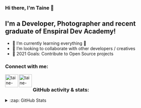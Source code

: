 ### Hi there, I'm Taine 👋


## I'm a Developer, Photographer and recent graduate of Enspiral Dev Academy!

- 🌱 I’m currently learning everything 🤣
- 👯 I’m looking to collaborate with other developers / creatives
- 🥅 2021 Goals: Contribute  to Open Source projects


### Connect with me:

[<img align="left" alt="taine-rasmussen | LinkedIn" width="42px" src="https://cdn.jsdelivr.net/npm/simple-icons@v3/icons/linkedin.svg" />][linkedin]
[<img align="left" alt="taine-rasmussen | Instagram" width="42px" src="https://cdn.jsdelivr.net/npm/simple-icons@v3/icons/instagram.svg" />][instagram]

<br />


### GitHub activity & stats:
<details>
  <summary>:zap: GitHub Stats</summary>

  <img align="left" alt="Taine's GitHub Stats" src="https://github-readme-stats.taine-rasmussen.vercel.app/api?username=taine-rasmussen&show_icons=true&hide_border=true" />

</details>




[linkedin]: https://www.linkedin.com/in/taine-rasmussen-a66a86184/
[instagram]: https://www.instagram.com/tainerasmussen/
